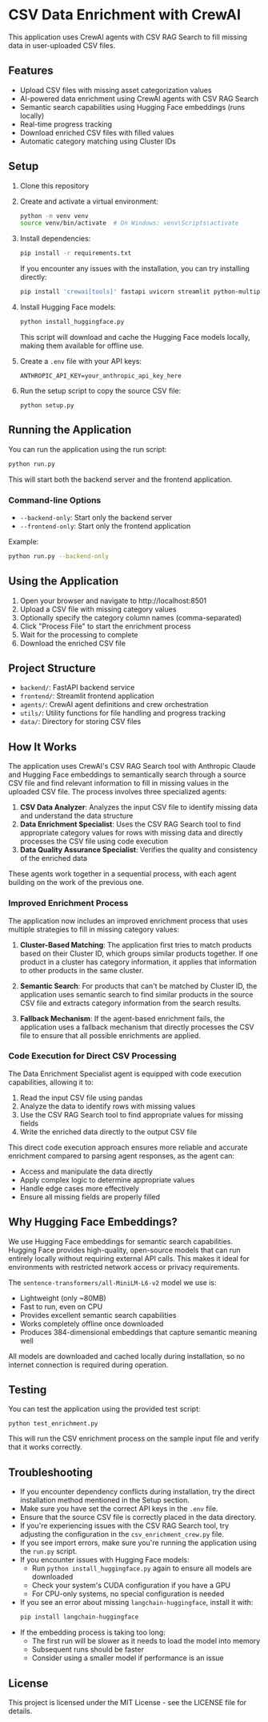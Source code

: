 # CSV Data Enrichment with CrewAI

This application uses CrewAI agents with CSV RAG Search to fill missing data in user-uploaded CSV files.

## Features

- Upload CSV files with missing asset categorization values
- AI-powered data enrichment using CrewAI agents with CSV RAG Search
- Semantic search capabilities using Hugging Face embeddings (runs locally)
- Real-time progress tracking
- Download enriched CSV files with filled values
- Automatic category matching using Cluster IDs

## Setup

1. Clone this repository
2. Create and activate a virtual environment:
   ```bash
   python -m venv venv
   source venv/bin/activate  # On Windows: venv\Scripts\activate
   ```

3. Install dependencies:
   ```bash
   pip install -r requirements.txt
   ```

   If you encounter any issues with the installation, you can try installing directly:
   ```bash
   pip install 'crewai[tools]' fastapi uvicorn streamlit python-multipart pandas anthropic sentence-transformers torch transformers langchain-huggingface python-dotenv tqdm
   ```

4. Install Hugging Face models:
   ```bash
   python install_huggingface.py
   ```
   This script will download and cache the Hugging Face models locally, making them available for offline use.

5. Create a `.env` file with your API keys:
   ```
   ANTHROPIC_API_KEY=your_anthropic_api_key_here
   ```

6. Run the setup script to copy the source CSV file:
   ```
   python setup.py
   ```

## Running the Application

You can run the application using the run script:

```bash
python run.py
```

This will start both the backend server and the frontend application.

### Command-line Options

- `--backend-only`: Start only the backend server
- `--frontend-only`: Start only the frontend application

Example:
```bash
python run.py --backend-only
```

## Using the Application

1. Open your browser and navigate to http://localhost:8501
2. Upload a CSV file with missing category values
3. Optionally specify the category column names (comma-separated)
4. Click "Process File" to start the enrichment process
5. Wait for the processing to complete
6. Download the enriched CSV file

## Project Structure

- `backend/`: FastAPI backend service
- `frontend/`: Streamlit frontend application
- `agents/`: CrewAI agent definitions and crew orchestration
- `utils/`: Utility functions for file handling and progress tracking
- `data/`: Directory for storing CSV files

## How It Works

The application uses CrewAI's CSV RAG Search tool with Anthropic Claude and Hugging Face embeddings to semantically search through a source CSV file and find relevant information to fill in missing values in the uploaded CSV file. The process involves three specialized agents:

1. **CSV Data Analyzer**: Analyzes the input CSV file to identify missing data and understand the data structure
2. **Data Enrichment Specialist**: Uses the CSV RAG Search tool to find appropriate category values for rows with missing data and directly processes the CSV file using code execution
3. **Data Quality Assurance Specialist**: Verifies the quality and consistency of the enriched data

These agents work together in a sequential process, with each agent building on the work of the previous one.

### Improved Enrichment Process

The application now includes an improved enrichment process that uses multiple strategies to fill in missing category values:

1. **Cluster-Based Matching**: The application first tries to match products based on their Cluster ID, which groups similar products together. If one product in a cluster has category information, it applies that information to other products in the same cluster.

2. **Semantic Search**: For products that can't be matched by Cluster ID, the application uses semantic search to find similar products in the source CSV file and extracts category information from the search results.

3. **Fallback Mechanism**: If the agent-based enrichment fails, the application uses a fallback mechanism that directly processes the CSV file to ensure that all possible enrichments are applied.

### Code Execution for Direct CSV Processing

The Data Enrichment Specialist agent is equipped with code execution capabilities, allowing it to:

1. Read the input CSV file using pandas
2. Analyze the data to identify rows with missing values
3. Use the CSV RAG Search tool to find appropriate values for missing fields
4. Write the enriched data directly to the output CSV file

This direct code execution approach ensures more reliable and accurate enrichment compared to parsing agent responses, as the agent can:
- Access and manipulate the data directly
- Apply complex logic to determine appropriate values
- Handle edge cases more effectively
- Ensure all missing fields are properly filled

## Why Hugging Face Embeddings?

We use Hugging Face embeddings for semantic search capabilities. Hugging Face provides high-quality, open-source models that can run entirely locally without requiring external API calls. This makes it ideal for environments with restricted network access or privacy requirements.

The `sentence-transformers/all-MiniLM-L6-v2` model we use is:
- Lightweight (only ~80MB)
- Fast to run, even on CPU
- Provides excellent semantic search capabilities
- Works completely offline once downloaded
- Produces 384-dimensional embeddings that capture semantic meaning well

All models are downloaded and cached locally during installation, so no internet connection is required during operation.

## Testing

You can test the application using the provided test script:
```
python test_enrichment.py
```

This will run the CSV enrichment process on the sample input file and verify that it works correctly.

## Troubleshooting

- If you encounter dependency conflicts during installation, try the direct installation method mentioned in the Setup section.
- Make sure you have set the correct API keys in the `.env` file.
- Ensure that the source CSV file is correctly placed in the data directory.
- If you're experiencing issues with the CSV RAG Search tool, try adjusting the configuration in the `csv_enrichment_crew.py` file.
- If you see import errors, make sure you're running the application using the `run.py` script.
- If you encounter issues with Hugging Face models:
  - Run `python install_huggingface.py` again to ensure all models are downloaded
  - Check your system's CUDA configuration if you have a GPU
  - For CPU-only systems, no special configuration is needed
- If you see an error about missing `langchain-huggingface`, install it with:
  ```bash
  pip install langchain-huggingface
  ```
- If the embedding process is taking too long:
  - The first run will be slower as it needs to load the model into memory
  - Subsequent runs should be faster
  - Consider using a smaller model if performance is an issue

## License

This project is licensed under the MIT License - see the LICENSE file for details. 
